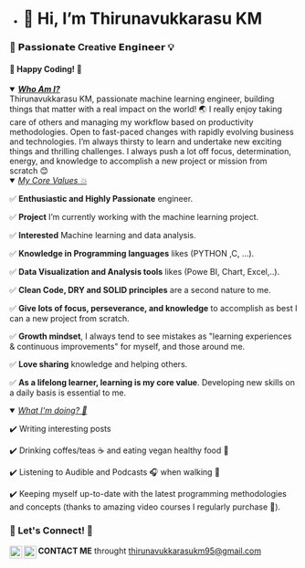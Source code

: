 - # 👋 Hi, I’m Thirunavukkarasu KM


### 🎡 𝗣𝗮𝘀𝘀𝗶𝗼𝗻𝗮𝘁𝗲 Creative 𝗘𝗻𝗴𝗶𝗻𝗲𝗲𝗿 💡


#### 🏁 Happy Coding! 🤗

<details open ><summary><ins><strong><em>Who Am I?</em></strong></ins></summary>
  Thirunavukkarasu KM, passionate machine learning engineer, building things that matter with a real impact on the world! 🌏 I really enjoy taking care of others and managing my workflow based on productivity methodologies. Open to fast-paced changes with rapidly evolving business and technologies. I’m always thirsty to learn and undertake new exciting things and thrilling challenges. I always push a lot off focus, determination, energy, and knowledge to accomplish a new project or mission from scratch 😊


<details open ><summary><ins><em>My Core Values 💥</em></ins></summary>


✅ **Enthusiastic and Highly Passionate** engineer.

✅ **Project** I’m currently working with the machine learning project.

✅ **Interested** Machine learning and data analysis.

✅ **Knowledge in Programming languages** likes (PYTHON ,C, ...).

✅ **Data Visualization and Analysis tools** likes (Powe BI, Chart, Excel,..).

✅ **Clean Code, DRY and SOLID principles** are a second nature to me.

✅ **Give lots of focus, perseverance, and knowledge** to accomplish as best I can a new project from scratch.

✅ **Growth mindset**, I always tend to see mistakes as "learning experiences & continuous improvements" for myself, and those around me.

✅ **Love sharing** knowledge and helping others.

✅ **As a lifelong learner, learning is my core value**. Developing new skills on a daily basis is essential to me.

</details>

<details open><summary><ins><em>What I'm doing? 💪</em></ins></summary> 
  
✔️ Writing interesting posts 

✔️ Drinking coffes/teas ☕️ and eating vegan healthy food 🥕

✔️ Listening to Audible and Podcasts 🎧 when walking 🐾

✔️ Keeping myself up-to-date with the latest programming methodologies and concepts (thanks to amazing video courses I regularly purchase 🤗).

</details>


### 👋 Let's Connect! 🤗

[<img align="left" alt="Connect on LinkedIn" width="22px" src="https://cdn.jsdelivr.net/npm/simple-icons@v6/icons/linkedin.svg" />][linkedin-url]
[<img align="left" alt="Follow Me on Twitter" width="22px" src="https://cdn.jsdelivr.net/npm/simple-icons@v6/icons/twitter.svg" />][twitter-url]


<!-- GitHub's Markdown reference links -->
[linkedin-url]: https://www.linkedin.com/in/ph7enry/
[twitter-url]: https://twiter.com/phenrysay 


**CONTACT ME** throught thirunavukkarasukm95@gmail.com


<!---
thirunavukkarasukm/thirunavukkarasukm is a ✨ special ✨ repository because its `README.md` (this file) appears on your GitHub profile.
You can click the Preview link to take a look at your changes.
--->
